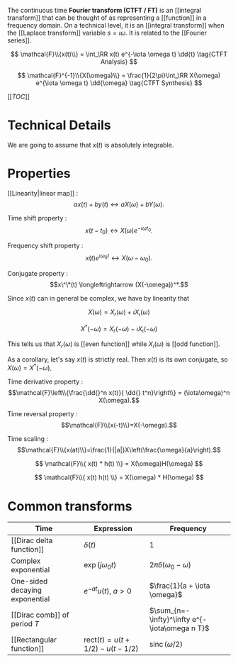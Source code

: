 The continuous time **Fourier transform (CTFT / FT)** is an [[integral transform]] that can be thought of as representing a [[function]] in a frequency domain. On a technical level, it is an [[integral transform]] when the [[Laplace transform]] variable $s = \iota\omega$. It is related to the [[Fourier series]].

$$
\mathcal{F}\\{x(t)\\} = \int_\RR x(t) e^{-\iota \omega t} \dd{t} \tag{CTFT Analysis}
$$

$$
\mathcal{F}^{-1}\\{X(\omega)\\} = \frac{1}{2\pi}\int_\RR X(\omega) e^{\iota \omega t} \dd{\omega} \tag{CTFT Synthesis}
$$


[[_TOC_]]

# Technical Details

We are going to assume that $x(t)$ is absolutely integrable.

# Properties


[[Linearity|linear map]]
: $$ax(t)+by(t) \longleftrightarrow aX(\omega) + bY(\omega).$$

Time shift property
: $$x(t-t_0) \longleftrightarrow X(\omega)e^{-\iota\omega t_0}.$$

Frequency shift property
: $$x(t)e^{\iota \omega_0 t} \longleftrightarrow X(\omega - \omega_0).$$

Conjugate property
: $$x\^\*(t) \longleftrightarrow (X(-\omega))^*.$$

Since $x(t)$ can in general be complex, we have by linearity that

$$
X(\omega) = X_r(\omega) + \iota X_\iota(\omega)
$$

$$
X^*(-\omega) = X_r(-\omega) - \iota X_\iota(-\omega)
$$

This tells us that $X_r(\omega)$ is [[even function]] while $X_\iota(\omega)$ is [[odd function]].

As a corollary, let's say $x(t)$ is strictly real. Then $x(t)$ is its own conjugate, so $X(\omega) = X^*(-\omega)$.

Time derivative property
: $$\mathcal{F}\left\\{\frac{\dd{}^n x(t)}{ \dd{} t^n}\right\\} = (\iota\omega)^n  X(\omega).$$

Time reversal property
: $$\mathcal{F}\\{x(-t)\\}=X(-\omega).$$

Time scaling
: $$\mathcal{F}\\{x(at)\\}=\frac{1}{|a|}X\left(\frac{\omega}{a}\right).$$


$$
\mathcal{F}\\{ x(t) * h(t) \\}  = X(\omega)H(\omega)
$$


$$
\mathcal{F}\\{ x(t) h(t) \\}  = X(\omega) * H(\omega)
$$

# Common transforms

|Time|Expression|Frequency|
|----|----|---------|
|[[Dirac delta function]]|$\delta(t)$|1|
|Complex exponential|$\exp(j\omega_0 t)$|$2\pi \delta(\omega_0 - \omega)$|
|One-sided decaying exponential|$e^{-at}u(t)$, $a > 0$|$\frac{1}{a + \iota \omega}$|
|[[Dirac comb]] of period $T$||$\sum_{n=-\infty}^\infty e^{-\iota\omega n T}$|
|[[Rectangular function]]|$\mathsf{rect}(t) = u(t + 1/2) - u(t - 1/2)$|$\operatorname{sinc}(\omega / 2)$|